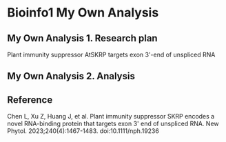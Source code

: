 # Bioinfo1 My Own Analysis

## My Own Analysis 1. Research plan
Plant immunity suppressor AtSKRP targets exon 3'-end of unspliced RNA


## My Own Analysis 2. Analysis

## Reference
Chen L, Xu Z, Huang J, et al. Plant immunity suppressor SKRP encodes a novel RNA-binding protein that targets exon 3' end of unspliced RNA. New Phytol. 2023;240(4):1467-1483. doi:10.1111/nph.19236



